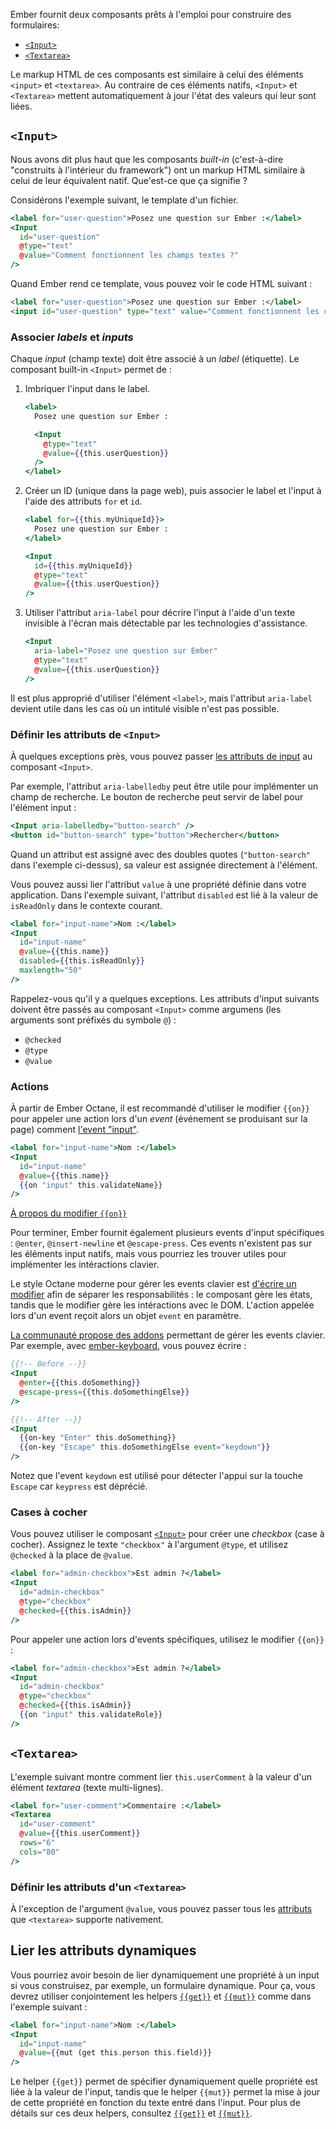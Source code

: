 Ember fournit deux composants prêts à l'emploi pour construire des formulaires:

* [`<Input>`](https://api.emberjs.com/ember/release/classes/Ember.Templates.components/methods/Input?anchor=Input)
* [`<Textarea>`](https://api.emberjs.com/ember/release/classes/Ember.Templates.components/methods/Textarea?anchor=Textarea)

Le markup HTML de ces composants est similaire à celui des éléments `<input>` et `<textarea>`. Au contraire de ces éléments natifs, `<Input>` et `<Textarea>` mettent automatiquement à jour l'état des valeurs qui leur sont liées.

## `<Input>`

Nous avons dit plus haut que les composants _built-in_ (c'est-à-dire "construits à l'intérieur du framework") ont un markup HTML similaire à celui de leur équivalent natif. Que'est-ce que ça signifie ?

Considérons l'exemple suivant, le template d'un fichier.

```handlebars
<label for="user-question">Posez une question sur Ember :</label>
<Input
  id="user-question"
  @type="text"
  @value="Comment fonctionnent les champs textes ?"
/>
```

Quand Ember rend ce template, vous pouvez voir le code HTML suivant : 

```html
<label for="user-question">Posez une question sur Ember :</label>
<input id="user-question" type="text" value="Comment fonctionnent les champs textes ?" />
```


### Associer _labels_ et _inputs_

Chaque _input_ (champ texte) doit être associé à un _label_ (étiquette). Le composant built-in `<Input>` permet de :

1. Imbriquer l'input dans le label.

   ```handlebars
   <label>
     Posez une question sur Ember :

     <Input
       @type="text"
       @value={{this.userQuestion}}
     />
   </label>
   ```

2. Créer un ID (unique dans la page web), puis associer le label et l'input à l'aide des attributs `for` et `id`.

   ```handlebars
   <label for={{this.myUniqueId}}>
     Posez une question sur Ember :
   </label>

   <Input
     id={{this.myUniqueId}}
     @type="text"
     @value={{this.userQuestion}}
   />
   ```

3. Utiliser l'attribut `aria-label` pour décrire l'input à l'aide d'un texte invisible à l'écran mais détectable par les technologies d'assistance.

   ```handlebars
   <Input
     aria-label="Posez une question sur Ember"
     @type="text"
     @value={{this.userQuestion}}
   />
   ```

Il est plus approprié d'utiliser l'élément `<label>`, mais l'attribut `aria-label` devient utile dans les cas où un intitulé visible n'est pas possible.


### Définir les attributs de `<Input>`

À quelques exceptions près, vous pouvez passer [les attributs de input](https://developer.mozilla.org/fr/docs/Web/HTML/Element/input#Attributes) au composant `<Input>`.

Par exemple, l'attribut `aria-labelledby` peut être utile pour implémenter un champ de recherche. Le bouton de recherche peut servir de label pour l'élément input :

```handlebars
<Input aria-labelledby="button-search" />
<button id="button-search" type="button">Rechercher</button>
```

Quand un attribut est assigné avec des doubles quotes (`"button-search"` dans l'exemple ci-dessus), sa valeur est assignée directement à l'élément.

Vous pouvez aussi lier l'attribut `value` à une propriété définie dans votre application.
Dans l'exemple suivant, l'attribut `disabled` est lié à la valeur de `isReadOnly` dans le contexte courant.

```handlebars
<label for="input-name">Nom :</label>
<Input
  id="input-name"
  @value={{this.name}}
  disabled={{this.isReadOnly}}
  maxlength="50"
/>
```

Rappelez-vous qu'il y a quelques exceptions. Les attributs d'input suivants doivent être passés au composant `<Input>` comme argumens (les arguments sont préfixés du symbole `@`) :

- `@checked`
- `@type`
- `@value`


### Actions

À partir de Ember Octane, il est recommandé d'utiliser le modifier `{{on}}` pour appeler une action lors d'un _event_ (événement se produisant sur la page) comment [l'event "input"](https://developer.mozilla.org/fr/docs/Web/API/HTMLElement/input_event).

```handlebars
<label for="input-name">Nom :</label>
<Input
  id="input-name"
  @value={{this.name}}
  {{on "input" this.validateName}}
/>
```

[À propos du modifier `{{on}}`](../../upgrading/current-edition/action-on-and-fn/#toc_the-on-modifier)

Pour terminer, Ember fournit également plusieurs events d'input spécifiques :  `@enter`, `@insert-newline` et `@escape-press`. Ces events n'existent pas sur les éléments input natifs, mais vous pourriez les trouver utiles pour implémenter les intéractions clavier.

Le style Octane moderne pour gérer les events clavier est [d'écrire un modifier](../../upgrading/current-edition/glimmer-components/#toc_writing-your-own-modifiers) afin de séparer les responsabilités : le composant gère les états, tandis que le modifier gère les intéractions avec le DOM. L'action appelée lors d'un event reçoit alors un objet `event` en paramètre.

[La communauté propose des addons](https://emberobserver.com/?query=keyboard) permettant de gérer les events clavier. Par exemple, avec [ember-keyboard](https://github.com/adopted-ember-addons/ember-keyboard), vous pouvez écrire :

```handlebars
{{!-- Before --}}
<Input
  @enter={{this.doSomething}}
  @escape-press={{this.doSomethingElse}}
/>

{{!-- After --}}
<Input
  {{on-key "Enter" this.doSomething}}
  {{on-key "Escape" this.doSomethingElse event="keydown"}}
/>
```

Notez que l'event `keydown` est utilisé pour détecter l'appui sur la touche `Escape` car `keypress` est déprécié.


### Cases à cocher

Vous pouvez utiliser le composant [`<Input>`](https://api.emberjs.com/ember/release/classes/Ember.Templates.components/methods/Input?anchor=Input) pour créer une _checkbox_ (case à cocher). Assignez le texte `"checkbox"` à l'argument `@type`, et utilisez `@checked` à la place de `@value`.

```handlebars
<label for="admin-checkbox">Est admin ?</label>
<Input
  id="admin-checkbox"
  @type="checkbox"
  @checked={{this.isAdmin}}
/>
```

Pour appeler une action lors d'events spécifiques, utilisez le modifier `{{on}}` :

```handlebars
<label for="admin-checkbox">Est admin ?</label>
<Input
  id="admin-checkbox"
  @type="checkbox"
  @checked={{this.isAdmin}}
  {{on "input" this.validateRole}}
/>
```


## `<Textarea>`

L'exemple suivant montre comment lier `this.userComment` à la valeur d'un élément _textarea_ (texte multi-lignes).

```handlebars
<label for="user-comment">Commentaire :</label>
<Textarea
  id="user-comment"
  @value={{this.userComment}}
  rows="6"
  cols="80"
/>
```


### Définir les attributs d'un `<Textarea>`

À l'exception de l'argument `@value`, vous pouvez passer tous les [attributs](https://developer.mozilla.org/fr/docs/Web/HTML/Element/textarea#Attributes) que `<textarea>` supporte nativement.

<!--
  TODO:
  Move this section to a dedicated page for how to build forms.
  Please present a solution that does not use `{{mut}}`.
-->
## Lier les attributs dynamiques

Vous pourriez avoir besoin de lier dynamiquement une propriété à un input si vous construisez, par exemple, un formulaire dynamique. Pour ça, vous devrez utiliser conjointement les helpers [`{{get}}`](https://api.emberjs.com/ember/release/classes/Ember.Templates.helpers/methods/get?anchor=get) et [`{{mut}}`](https://api.emberjs.com/ember/release/classes/Ember.Templates.helpers/methods/mut?anchor=mut) comme dans l'exemple suivant :

```handlebars
<label for="input-name">Nom :</label>
<Input
  id="input-name"
  @value={{mut (get this.person this.field)}}
/>
```

Le helper `{{get}}` permet de spécifier dynamiquement quelle propriété est liée à la valeur de l'input, tandis que le helper `{{mut}}` permet la mise à jour de cette propriété en fonction du texte entré dans l'input. Pour plus de détails sur ces deux helpers, consultez [`{{get}}`](https://api.emberjs.com/ember/release/classes/Ember.Templates.helpers/methods/get?anchor=get)
et [`{{mut}}`](https://api.emberjs.com/ember/release/classes/Ember.Templates.helpers/methods/mut?anchor=mut).

